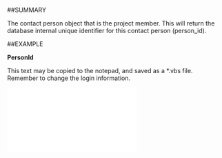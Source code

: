 

##SUMMARY

The contact person object that is the project member. This will return the database internal unique identifier for this contact person (person_id).


##EXAMPLE

**PersonId**

This text may be copied to the notepad, and saved as a *.vbs file. Remember to change the login information.

![](../../Examples/vbs/SOProjectMember.PersonId.vbs.txt)





